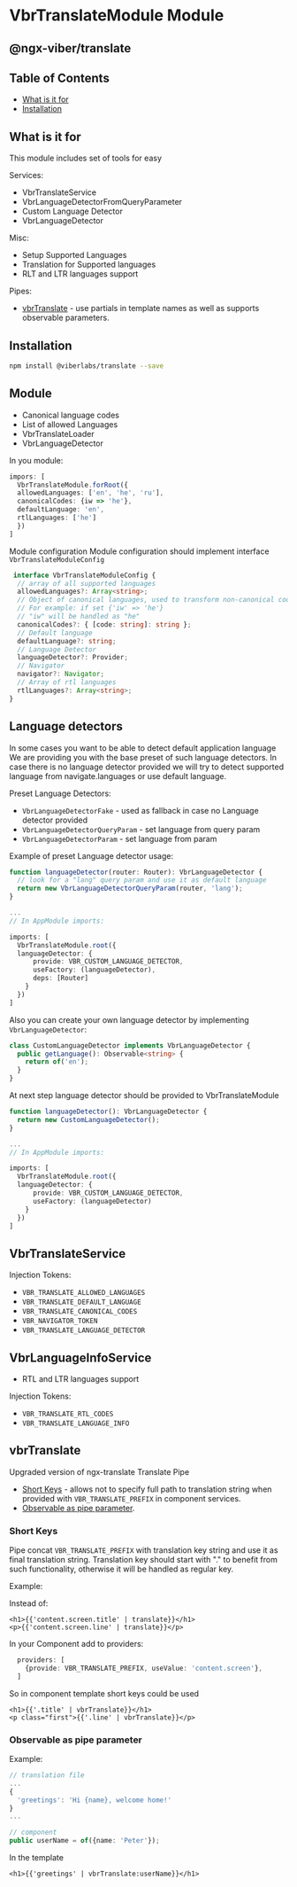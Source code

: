 # VbrTranslateModule Module

## @ngx-viber/translate

## Table of Contents
* [What is it for](#what-is-it-for)
* [Installation](#installation)

## What is it for
This module includes set of tools for easy

Services:
* VbrTranslateService
* VbrLanguageDetectorFromQueryParameter
* Custom Language Detector
* VbrLanguageDetector

Misc:
* Setup Supported Languages
* Translation for Supported languages
* RLT and LTR languages support
 
Pipes:
* [vbrTranslate](#vbrtranslate) - use partials in template names as well as supports observable parameters.

## Installation
```bash
npm install @viberlabs/translate --save
```

## Module
* Canonical language codes
* List of allowed Languages
* VbrTranslateLoader
* VbrLanguageDetector

In you module: 
```typescript
impors: [
  VbrTranslateModule.forRoot({
  allowedLanguages: ['en', 'he', 'ru'],
  canonicalCodes: {iw => 'he'},
  defaultLanguage: 'en',
  rtlLanguages: ['he']
  })
]
```

Module configuration
Module configuration should implement interface `VbrTranslateModuleConfig`

```typescript
 interface VbrTranslateModuleConfig {
  // array of all supported languages
  allowedLanguages?: Array<string>;
  // Object of canonical languages, used to transform non-canonical codes tho their canonical form
  // For example: if set {'iw' => 'he'}
  // "iw" will be handled as "he"
  canonicalCodes?: { [code: string]: string };
  // Default language
  defaultLanguage?: string;
  // Language Detector
  languageDetector?: Provider;
  // Navigator
  navigator?: Navigator;
  // Array of rtl languages
  rtlLanguages?: Array<string>;
}
```

## Language detectors
In some cases you want to be able to detect default application language
We are providing you with the base preset of such language detectors.
In case there is no language detector provided we will try to detect supported language from navigate.languages or use default language.

Preset Language Detectors:
* `VbrLanguageDetectorFake` - used as fallback in case no Language detector provided
* `VbrLanguageDetectorQueryParam` - set language from query param
* `VbrLanguageDetectorParam` - set language from param

Example of preset Language detector usage:
```typescript
function languageDetector(router: Router): VbrLanguageDetector {
  // look for a "lang" query param and use it as default language
  return new VbrLanguageDetectorQueryParam(router, 'lang');
}

...
// In AppModule imports:

imports: [
  VbrTranslateModule.root({
  languageDetector: {
      provide: VBR_CUSTOM_LANGUAGE_DETECTOR,
      useFactory: (languageDetector),
      deps: [Router]
    } 
  })
]


```

Also you can create your own language detector by implementing `VbrLanguageDetector`:
```typescript
class CustomLanguageDetector implements VbrLanguageDetector {
  public getLanguage(): Observable<string> {
    return of('en');
  }
}
```
At next step language detector should be provided to VbrTranslateModule 
```typescript
function languageDetector(): VbrLanguageDetector {
  return new CustomLanguageDetector();
}

...
// In AppModule imports:

imports: [
  VbrTranslateModule.root({
  languageDetector: {
      provide: VBR_CUSTOM_LANGUAGE_DETECTOR,
      useFactory: (languageDetector)
    } 
  })
]


```



## VbrTranslateService
Injection Tokens:
* `VBR_TRANSLATE_ALLOWED_LANGUAGES`
* `VBR_TRANSLATE_DEFAULT_LANGUAGE`
* `VBR_TRANSLATE_CANONICAL_CODES`
* `VBR_NAVIGATOR_TOKEN`
* `VBR_TRANSLATE_LANGUAGE_DETECTOR`

## VbrLanguageInfoService
* RTL and LTR languages support

Injection Tokens:
* `VBR_TRANSLATE_RTL_CODES`
* `VBR_TRANSLATE_LANGUAGE_INFO`


## vbrTranslate
Upgraded version of ngx-translate Translate Pipe

* [Short Keys](#short-keys) - allows not to specify full path to translation string when provided with `VBR_TRANSLATE_PREFIX` in component services.
* [Observable as pipe parameter](#observable-as-pipe-parameter).

### Short Keys
Pipe concat `VBR_TRANSLATE_PREFIX` with translation key string and use it as final translation string.
Translation key should start with "." to benefit from such functionality,
otherwise it will be handled as regular key.

Example:

Instead of:
```angular2html
<h1>{{'content.screen.title' | translate}}</h1>
<p>{{'content.screen.line' | translate}}</p>
```

In your Component add to providers:
```typescript
  providers: [
    {provide: VBR_TRANSLATE_PREFIX, useValue: 'content.screen'},
  ]
```

So in component template short keys could be used
```angular2html
<h1>{{'.title' | vbrTranslate}}</h1>
<p class="first">{{'.line' | vbrTranslate}}</p>
```

### Observable as pipe parameter

Example:
```typescript
// translation file
...
{
  'greetings': 'Hi {name}, welcome home!'
}
...

// component
public userName = of({name: 'Peter'});

```

In the template
```angular2html
<h1>{{'greetings' | vbrTranslate:userName}}</h1>
```
